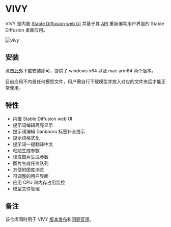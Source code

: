 # VIVY

VIVY 是内置 [Stable Diffusion web UI](https://github.com/AUTOMATIC1111/stable-diffusion-webui) 并基于其 [API](https://github.com/AUTOMATIC1111/stable-diffusion-webui/wiki/API) 重新编写用户界面的 Stable Diffusion 桌面应用。

![vivy](https://vivy.liriliri.io/screenshot.png)

## 安装

点击[此外](https://github.com/liriliri/vivy-docs/releases/)下载安装即可，提供了 windows x64 以及 mac arm64 两个版本。

目前应用不内置任何模型文件，用户需自行下载模型并放入对应的文件夹后才能正常使用。

## 特性

* 内置 Stable Diffusion web UI
* 提示词编辑高亮显示
* 提示词编辑 Danbooru 标签补全提示
* 提示词格式化
* 提示词一键翻译中文
* 粘贴生成参数
* 读取图片生成参数
* 图片生成任务队列
* 方便的图库浏览
* 可调整的用户界面
* 应用 CPU 和内存占用监控
* 模型文件管理

## 备注

该仓库同时用于 VIVY [版本发布](https://github.com/liriliri/vivy-docs/releases/)和[问题反馈](https://github.com/liriliri/vivy-docs/issues)。